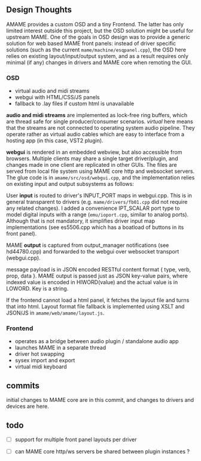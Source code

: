 ## Design Thoughts ##

AMAME provides a custom OSD and a tiny Frontend. The latter has only limited interest outside this project, but the OSD solution might be useful for upstream MAME. One of the goals in OSD design was to provide a generic solution for web based MAME front panels: instead of driver specific solutions (such as the current `mame/machine/esqpanel.cpp`), the OSD here relies on existing layout/input/output system, and as a result requires only minimal (if any) changes in drivers and MAME core when remoting the GUI.

### OSD ###

* virtual audio and midi streams
* webgui with HTML/CSS/JS panels
* fallback to .lay files if custom html is unavailable

**audio and midi streams** are implemented as lock-free ring buffers, which are thread safe for single producer/consumer scenarios. _virtual_ here means that the streams are not connected to operating system audio pipeline. They operate rather as virtual audio cables which are easy to interface from a hosting app (in this case, VST2 plugin).

**webgui** is rendered in an embedded webview, but also accessible from browsers. Multiple clients may share a single target driver/plugin, and changes made in one client are replicated in other GUIs. The files are served from local file system using MAME core http and websocket servers. The glue code is in `amame/src/osd/webgui.cpp`, and the implementation relies on existing input and output subsystems as follows:

User **input** is routed to driver's INPUT_PORT maps in webgui.cpp. This is in general transparent to drivers (e.g. `mame/drivers/fb01.cpp` did not require any related changes). I added a convenience IPT\_SCALAR port type to model digital inputs with a range (`emu/ioport.cpp`, similar to analog ports). Although that is not mandatory, it simplifies driver input map implementations (see es5506.cpp which has a boatload of buttons in its front panel).

MAME **output** is captured from output\_manager notifications (see hd44780.cpp) and forwarded to the webgui over websocket transport (webgui.cpp).

message payload is in JSON encoded RESTful content format { type, verb, prop, data }. MAME output is passed just as JSON key-value pairs, where indexed value is encoded in HIWORD(value) and the actual value is in LOWORD. Key is a string.

If the frontend cannot load a html panel, it fetches the layout file and turns that into html. Layout format file fallback is implemented using XSLT and JSON/JS in `amame/web/amame/layout.js`. 

### Frontend ###

* operates as a bridge between audio plugin / standalone audio app
* launches MAME in a separate thread
* driver hot swapping
* sysex import and export
* virtual midi keyboard

## commits ##
initial changes to MAME core are in this commit, and changes to drivers and devices are here.

## todo ##

- [ ] support for multiple front panel layouts per driver
- [ ] can MAME core http/ws servers be shared between plugin instances ?

